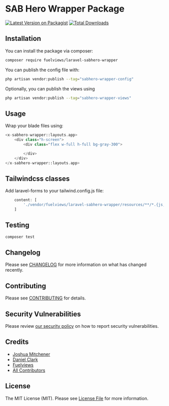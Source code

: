 # SAB Hero Wrapper Package

[![Latest Version on Packagist](https://img.shields.io/packagist/v/fuelviews/laravel-sabhero-wrapper.svg?style=flat-square)](https://packagist.org/packages/fuelviews/laravel-sabhero-wrapper)
[![Total Downloads](https://img.shields.io/packagist/dt/fuelviews/laravel-sabhero-wrapper.svg?style=flat-square)](https://packagist.org/packages/fuelviews/laravel-sabhero-wrapper)

## Installation

You can install the package via composer:

```bash
composer require fuelviews/laravel-sabhero-wrapper
```

You can publish the config file with:

```bash
php artisan vendor:publish --tag="sabhero-wrapper-config"
```

Optionally, you can publish the views using

```bash
php artisan vendor:publish --tag="sabhero-wrapper-views"
```

## Usage

Wrap your blade files using:

```php
<x-sabhero-wrapper::layouts.app>
    <div class="h-screen">
        <div class="flex w-full h-full bg-gray-300">

        </div>
    </div>
</x-sabhero-wrapper::layouts.app>
```

## Tailwindcss classes

Add laravel-forms to your tailwind.config.js file:

```javascript
    content: [
        './vendor/fuelviews/laravel-sabhero-wrapper/resources/**/*.{js,vue,blade.php}',
    ]
```

## Testing

```bash
composer test
```

## Changelog

Please see [CHANGELOG](CHANGELOG.md) for more information on what has changed recently.

## Contributing

Please see [CONTRIBUTING](CONTRIBUTING.md) for details.

## Security Vulnerabilities

Please review [our security policy](../../security/policy) on how to report security vulnerabilities.

## Credits

- [Joshua Mitchener](https://github.com/thejmitchener)
- [Daniel Clark](https://github.com/sweatybreeze)
- [Fuelviews](https://github.com/fuelviews)
- [All Contributors](../../contributors)

## License

The MIT License (MIT). Please see [License File](LICENSE.md) for more information.
